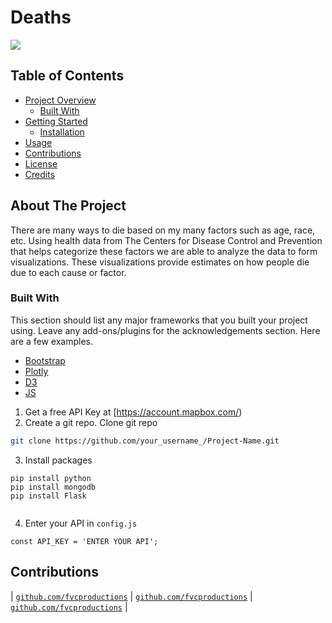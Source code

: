 # Deaths
![](https://media.giphy.com/media/Qx4ltILRcYzHK50B9R/giphy.gif)
 
 
 
## Table of Contents
 
* [Project Overview](#project-overview)
  * [Built With](#built-with)
* [Getting Started](#getting-started)
  * [Installation](#installation)
* [Usage](#usage)
* [Contributions](#contributions)
* [License](#license)
* [Credits](#credits)
## About The Project
There are many ways to die based on my many factors such as age, race, etc. Using health data from The Centers for Disease Control and Prevention that helps categorize these factors we are able to analyze the data to form visualizations. These visualizations provide estimates on how people die due to each cause or factor. 
### Built With
This section should list any major frameworks that you built your project using. Leave any add-ons/plugins for the acknowledgements section. Here are a few examples.
* [Bootstrap](https://getbootstrap.com/)
* [Plotly](https://plot.ly/)
* [D3](https://d3js.org/)
* [JS](https://jscharting.com/)
1. Get a free API Key at [https://account.mapbox.com/)
2. Create a git repo. Clone git repo 
```sh
git clone https://github.com/your_username_/Project-Name.git
```
3. Install packages
```
pip install python
pip install mongodb
pip install Flask
 
```
4. Enter your API in `config.js`
```JS
const API_KEY = 'ENTER YOUR API';
```
 
 
 
 
## Contributions
| <a href="http://github.com/guishac" target="_blank">`github.com/fvcproductions`</a> | <a href="http://github.com/Ben" target="_blank">`github.com/fvcproductions`</a> | <a href="http://github.com/Deb" target="_blank">`github.com/fvcproductions`</a> |
